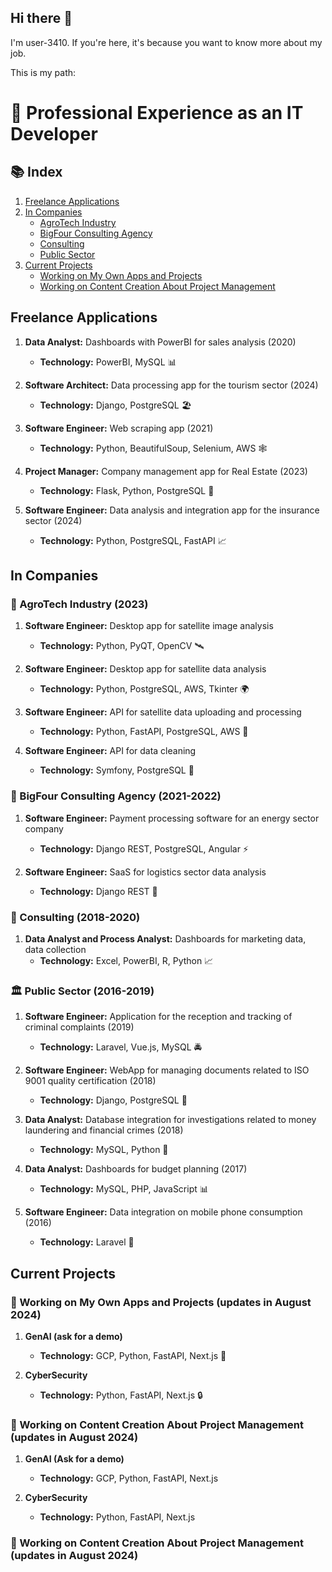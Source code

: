 ## Hi there 👋

I'm user-3410. If you're here, it's because you want to know more about my job.

This is my path:

# 🚀 Professional Experience as an IT Developer

## 📚 Index
1. [Freelance Applications](#freelance-applications)
2. [In Companies](#in-companies)
   - [AgroTech Industry](#agrotech-industry)
   - [BigFour Consulting Agency](#bigfour-consulting-agency)
   - [Consulting](#consulting)
   - [Public Sector](#public-sector)
3. [Current Projects](#current-projects)
   - [Working on My Own Apps and Projects](#working-on-my-own-apps-and-projects)
   - [Working on Content Creation About Project Management](#working-on-content-creation-about-project-management)

## Freelance Applications

1. **Data Analyst:** Dashboards with PowerBI for sales analysis (2020)
   - **Technology:** PowerBI, MySQL 📊

2. **Software Architect:** Data processing app for the tourism sector (2024)
   - **Technology:** Django, PostgreSQL 🏖️

3. **Software Engineer:** Web scraping app (2021)
   - **Technology:** Python, BeautifulSoup, Selenium, AWS 🕸️

4. **Project Manager:** Company management app for Real Estate (2023)
   - **Technology:** Flask, Python, PostgreSQL 🏢

5. **Software Engineer:** Data analysis and integration app for the insurance sector (2024)
   - **Technology:** Python, PostgreSQL, FastAPI 📈

## In Companies

### 🌾 AgroTech Industry (2023)

1. **Software Engineer:** Desktop app for satellite image analysis
   - **Technology:** Python, PyQT, OpenCV 🛰️

2. **Software Engineer:** Desktop app for satellite data analysis
   - **Technology:** Python, PostgreSQL, AWS, Tkinter 🌍

3. **Software Engineer:** API for satellite data uploading and processing
   - **Technology:** Python, FastAPI, PostgreSQL, AWS 🚀

4. **Software Engineer:** API for data cleaning
   - **Technology:** Symfony, PostgreSQL 🧹

### 💼 BigFour Consulting Agency (2021-2022)

1. **Software Engineer:** Payment processing software for an energy sector company
   - **Technology:** Django REST, PostgreSQL, Angular ⚡

2. **Software Engineer:** SaaS for logistics sector data analysis
   - **Technology:** Django REST 🚛

### 🧩 Consulting (2018-2020)

1. **Data Analyst and Process Analyst:** Dashboards for marketing data, data collection
   - **Technology:** Excel, PowerBI, R, Python 📈

### 🏛️ Public Sector (2016-2019)

1. **Software Engineer:** Application for the reception and tracking of criminal complaints (2019)
   - **Technology:** Laravel, Vue.js, MySQL 🚔

2. **Software Engineer:** WebApp for managing documents related to ISO 9001 quality certification (2018)
   - **Technology:** Django, PostgreSQL 📑

5. **Data Analyst:** Database integration for investigations related to money laundering and financial crimes (2018)
   - **Technology:** MySQL, Python 💸

4. **Data Analyst:** Dashboards for budget planning (2017)
   - **Technology:** MySQL, PHP, JavaScript 📊

3. **Software Engineer:** Data integration on mobile phone consumption (2016)
   - **Technology:** Laravel 📱

## Current Projects

### 🌟 Working on My Own Apps and Projects (updates in August 2024)

1. **GenAI (ask for a demo)**
   - **Technology:** GCP, Python, FastAPI, Next.js 🤖

2. **CyberSecurity**
   - **Technology:** Python, FastAPI, Next.js 🔒

### 📅 Working on Content Creation About Project Management (updates in August 2024)

1. **GenAI (Ask for a demo)**
   - **Technology:** GCP, Python, FastAPI, Next.js

2. **CyberSecurity**
   - **Technology:** Python, FastAPI, Next.js

### 📅 Working on Content Creation About Project Management (updates in August 2024)

